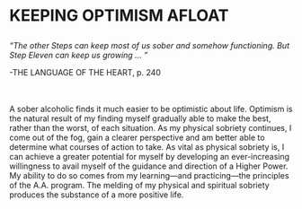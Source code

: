 # <p class='center'>KEEPING OPTIMISM AFLOAT</p>

<em>“The other Steps can keep most of us sober and somehow functioning. But Step Eleven can keep us growing … ”</em>
<br/>
<p class='right'>-THE LANGUAGE OF THE HEART, p. 240</p>

<br><br>
A sober alcoholic finds it much easier to be optimistic about life. Optimism is the natural result of my finding myself gradually able to make the best, rather than the worst, of each situation. As my physical sobriety continues, I come out of the fog, gain a clearer perspective and am better able to determine what courses of action to take. As vital as physical sobriety is, I can achieve a greater potential for myself by developing an ever-increasing willingness to avail myself of the guidance and direction of a Higher Power. My ability to do so comes from my learning—and practicing—the principles of the A.A. program. The melding of my physical and spiritual sobriety produces the substance of a more positive life.

